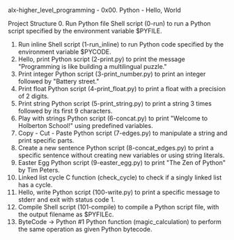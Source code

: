 
alx-higher_level_programming - 0x00. Python - Hello, World

Project Structure
0. Run Python file
Shell script (0-run) to run a Python script specified by the environment variable $PYFILE.
1. Run inline
Shell script (1-run_inline) to run Python code specified by the environment variable $PYCODE.
2. Hello, print
Python script (2-print.py) to print the message "Programming is like building a multilingual puzzle."
3. Print integer
Python script (3-print_number.py) to print an integer followed by "Battery street."
4. Print float
Python script (4-print_float.py) to print a float with a precision of 2 digits.
5. Print string
Python script (5-print_string.py) to print a string 3 times followed by its first 9 characters.
6. Play with strings
Python script (6-concat.py) to print "Welcome to Holberton School!" using predefined variables.
7. Copy - Cut - Paste
Python script (7-edges.py) to manipulate a string and print specific parts.
8. Create a new sentence
Python script (8-concat_edges.py) to print a specific sentence without creating new variables or using string literals.
9. Easter Egg
Python script (9-easter_egg.py) to print "The Zen of Python" by Tim Peters.
10. Linked list cycle
C function (check_cycle) to check if a singly linked list has a cycle.
11. Hello, write
Python script (100-write.py) to print a specific message to stderr and exit with status code 1.
12. Compile
Shell script (101-compile) to compile a Python script file, with the output filename as $PYFILEc.
13. ByteCode -> Python #1
Python function (magic_calculation) to perform the same operation as given Python bytecode.

